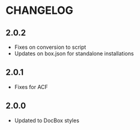 CHANGELOG
=========

## 2.0.2
* Fixes on conversion to script
* Updates on box.json for standalone installations

## 2.0.1 
* Fixes for ACF

## 2.0.0
* Updated to DocBox styles